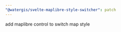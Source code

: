 ```yaml
---
"@watergis/svelte-maplibre-style-switcher": patch
---
```


add maplibre control to switch map style

